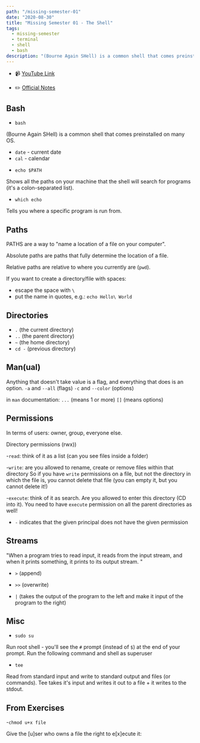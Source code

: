 ```yaml
---
path: "/missing-semester-01"
date: "2020-08-30"
title: "Missing Semester 01 - The Shell"
tags:
  - missing-semester
  - terminal
  - shell
  - bash
description: "(Bourne Again SHell) is a common shell that comes preinstalled on many OS."
---
```


- 📹 [YouTube Link](https://www.youtube.com/watch?v=Z56Jmr9Z34Q&list=PLyzOVJj3bHQuloKGG59rS43e29ro7I57J)

- ✏️ [Official Notes](https://missing.csail.mit.edu/2020/course-shell/)

## Bash

- `bash`

(Bourne Again SHell) is a common shell that comes preinstalled on many OS.

- `date` - current date
- `cal` - calendar

* `echo $PATH`

Shows all the paths on your machine that the shell will search for programs (it's a colon-separated list).

- `which echo`

Tells you where a specific program is run from.

## Paths

PATHS are a way to "name a location of a file on your computer".

Absolute paths are paths that fully determine the location of a file.

Relative paths are relative to where you currently are (`pwd`).

If you want to create a directory/file with spaces:

- escape the space with `\`
- put the name in quotes, e.g.: `echo Hello\ World`

## Directories

- `.` (the current directory)
- `..` (the parent directory)
- `~` (the home directory)
- `cd -` (previous directory)

## Man(ual)

Anything that doesn't take value is a flag, and everything that does is an option.
`-a` and `--all` (flags)
`-c` and `--color` (options)

in `man` documentation:
`...` (means 1 or more)
`[]` (means options)

## Permissions

In terms of users: owner, group, everyone else.

Directory permissions (rwx))

-`read`: think of it as a list (can you see files inside a folder)

-`write`: are you allowed to rename, create or remove files within that directory
So if you have `write` permissions on a file, but not the directory in which the file is, you cannot delete that file (you can empty it, but you cannot delete it!)

-`execute`: think of it as search. Are you allowed to enter this directory (CD into it). You need to have `execute` permission on all the parent directories as well!

- `-` indicates that the given principal does not have the given permission

## Streams

"When a program tries to read input, it reads from the input stream, and when it prints something, it prints to its output stream. "

- `>` (append)

- `>>` (overwrite)

- `|` (takes the output of the program to the left and make it input of the program to the right)

## Misc

- `sudo su`

Run root shell - you'll see the `#` prompt (instead of `$`) at the end of your prompt.
Run the following command and shell as superuser

- `tee`

Read from standard input and write to standard output and files (or commands). Tee takes it's input and writes it out to a file + it writes to the stdout.

## From Exercises

-`chmod u+x file`

Give the [u]ser who owns a file the right to e[x]ecute it:
